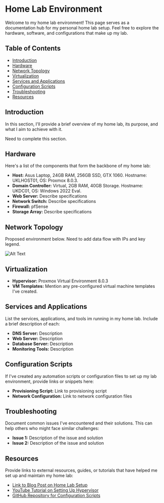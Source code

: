 # Home Lab Environment

Welcome to my home lab environment! This page serves as a documentation hub for my personal home lab setup. Feel free to explore the hardware, software, and configurations that make up my lab.

## Table of Contents

- [Introduction](#introduction)
- [Hardware](#hardware)
- [Network Topology](#network-topology)
- [Virtualization](#virtualization)
- [Services and Applications](#services-and-applications)
- [Configuration Scripts](#configuration-scripts)
- [Troubleshooting](#troubleshooting)
- [Resources](#resources)

## Introduction

In this section, I'll provide a brief overview of my home lab, its purpose, and what I aim to achieve with it.

Need to complete this section.

## Hardware

Here's a list of the  components that form the backbone of my home lab:
- **Host:** Asus Laptop, 24GB RAM, 256GB SSD, GTX 1060. Hostname: UKLHOST01, OS: Proxmox 8.0.3.
- **Domain Controller:** Virtual, 2GB RAM, 40GB Storage. Hostname: UKDC01, OS: Windows 2022 Eval. 
- **Web Server:** Describe specifications
- **Network Switch:** Describe specifications
- **Firewall:** pfSense
- **Storage Array:** Describe specifications

## Network Topology

Proposed environment below. Need to add data flow with IPs and key legend.

![Alt Text]([https://github.com/Mitch-hart/HomeLab/blob/main/HomeLab_DRAFT.png?raw=true](https://github.com/Mitch-hart/HomeLab/blob/main/Network%20Design%20V2.png?raw=true)"Title")

## Virtualization

- **Hypervisor:** Proxmox Virtual Environment 8.0.3
- **VM Templates:** Mention any pre-configured virtual machine templates I've created.

## Services and Applications

List the services, applications, and tools im running in my home lab. Include a brief description of each:

- **DNS Server:** Description
- **Web Server:** Description
- **Database Server:** Description
- **Monitoring Tools:** Description

## Configuration Scripts

If I've created any automation scripts or configuration files to set up my lab environment, provide links or snippets here:

- **Provisioning Script:** Link to provisioning script
- **Network Configuration:** Link to network configuration files

## Troubleshooting

Document common issues I've encountered and their solutions. This can help others who might face similar challenges:

- **Issue 1:** Description of the issue and solution
- **Issue 2:** Description of the issue and solution


## Resources

Provide links to external resources, guides, or tutorials that have helped me set up and maintain my home lab:

- [Link to Blog Post on Home Lab Setup](URL)
- [YouTube Tutorial on Setting Up Hypervisor](URL)
- [GitHub Repository for Configuration Scripts](URL)
